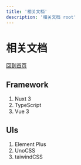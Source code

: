 ```yaml
---
title: '相关文档'
description: '相关文档 root'
---
```

# 相关文档

[回到首页](/)

## Framework

1. Nuxt 3
2. TypeScript
3. Vue 3

## UIs
1. Element Plus
2. UnoCSS
3. taiwindCSS
